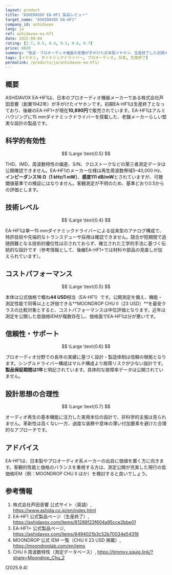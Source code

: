 ```yaml
---
layout: product
title: "ASHIDAVOX EA-HF1 製品レビュー"
target_name: "ASHIDAVOX EA-HF1"
company_id: ashidavox
lang: ja
ref: ashidavox-ea-hf1
date: 2025-09-04
rating: [2.7, 0.5, 0.4, 0.5, 0.6, 0.7]
price: 6820
summary: "放送・プロオーディオ機器の老舗が手がけた日本製イヤホン、生産終了した初期モデル、現代の競合製品との価格性能比では劣る"
tags: [イヤホン, ダイナミックドライバー, プロオーディオ, 日本, 生産終了]
permalink: /products/ja/ashidavox-ea-hf1/
---
```

## 概要

ASHIDAVOX EA-HF1は、日本のプロオーディオ機器メーカーである株式会社芦田音響（創業1942年）が手がけたイヤホンです。初期EA-HF1は生産終了となっており、後継のEA-HF1+が現在**10,890円**で販売されています。EA-HF1はアルミハウジングに15 mmダイナミックドライバーを搭載した、老舗メーカーらしい堅実な設計の製品です。

## 科学的有効性

$$ \Large \text{0.5} $$

THD、IMD、周波数特性の偏差、S/N、クロストークなどの第三者測定データは公開確認できません。EA-HF1のメーカー仕様は再生周波数帯域5–40,000 Hz、**インピーダンス16 Ω（1 kHz/1 mW）**、**感度111 dB/mW**とされていますが、可聴閾値基準での検証にはなりません。客観測定が不明のため、基準どおり0.5からの評価とします。

## 技術レベル

$$ \Large \text{0.4} $$

EA-HF1は単一15 mmダイナミックドライバーによる従来型のアナログ構成で、特許技術や先端的なトランスデューサ採用は確認できません。競合が短期間で追随困難となる技術的優位性は示されておらず、確立された工学的手法に基づく伝統的な設計です（参考情報として、後継EA-HF1+では材料や部品の見直しが加えられています）。

## コストパフォーマンス

$$ \Large \text{0.5} $$

本体は公式価格で概ね**44 USD**相当（EA-HF1）です。公開測定を備え、機能・測定性能で同等以上と評価できる**MOONDROP CHU II（23 USD）**を最安クラスの比較対象とすると、コストパフォーマンスは中位評価となります。近年は測定を公開した低価格IEMが複数存在し、価格面でEA-HF1は分が悪いです。

## 信頼性・サポート

$$ \Large \text{0.6} $$

プロオーディオ分野での長年の実績に基づく設計・製造体制は信頼の根拠となります。シングルドライバー構成はマルチ構成より故障リスクが少ない設計です。**製品保証期間は1年**と明記されています。具体的な故障率データは公開されていません。

## 設計思想の合理性

$$ \Large \text{0.7} $$

オーディオ再生の基本機能に注力した実用本位の設計で、非科学的主張は見られません。革新性は高くない一方、過度な装飾や意味の薄い付加要素を避けた合理的なアプローチです。

## アドバイス

EA-HF1は、日本製やプロオーディオ系メーカーの出自に価値を置く方に向きます。客観的性能と価格のバランスを重視する方は、測定公開が充実した現行の低価格IEM（例：MOONDROP CHU II ほか）を検討すると良いでしょう。

## 参考情報

1. 株式会社芦田音響 公式サイト（英語）, https://www.ashida.co.jp/en/index.html
2. EA-HF1 公式製品ページ（生産終了）, https://ashidavox.com/items/61288f23f604a95cce2bbe01
3. EA-HF1+ 公式製品ページ, https://ashidavox.com/items/6494021b3c52b70034e54316
4. MOONDROP 公式 IEM 一覧（CHU II 23 USD 掲載）, https://moondroplab.com/en/iems
5. CHU II 周波数特性（測定データベース）, https://timmyv.squig.link/?share=Moondrop_Chu_2

(2025.9.4)
